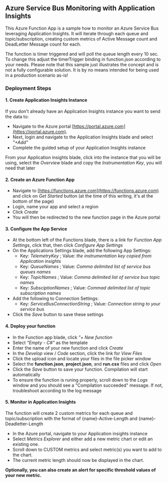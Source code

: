 ## Azure Service Bus Monitoring with Application Insights

This Azure Function App is a sample how to monitor an Azure Service Bus leveraging Application Insights. 
It will iterate through each queue and topic/subscription, creating custom metrics of Active Message count and DeadLetter Message count for each.

The function is timer triggered and will poll the queue length every 10 sec. To change this adjust the timerTrigger binding in function.json according to your needs.
Please note that this sample just illustrates the concept and is not a fully configurable solution. It is by no means intended for being used in a production scenario as-is!


### Deployment Steps

#### 1. Create Application Insights Instance
If you don't already have an Application Insights instance you want to send the data to:
- Navigate to the Azure portal [https://portal.azure.com](https://portal.azure.com). 
- Next, login and navigate to the Application Insights blade and select _"+Add"_
- Complete the guided setup of your Application Insights instance

From your Application insights blade, click into the instance that you will be using, select the _Overview_ blade and copy the *Instrumentation Key*, you will need that later

#### 2. Create an Azure Function App
- Navigate to [https://functions.azure.com](https://functions.azure.com) and click on _Get Started_ button (at the time of this writing, it's at the bottom of the page)
- Login, name your app and select a region
- Click _Create_ 
- You will then be redirected to the new function page in the Azure portal

#### 3. Configure the App Service 
  - At the bottom left of the Functions blade, there is a link for _Function App Settings_, click that, then click _Configure App Settings_
  - On the Applications Settings blade, add the following App Settings:
    - Key: _TelemetryKey_ ; Value: _the instrumentation key copied from Application insights_
    - Key: _QueueNames_ ; Value: _Comma delimited list of service bus queues names_
    - Key: _TopicNames_ ; Value: _Comma delimited list of service bus topic names_
    - Key: _SubsciptionNames_ ; Value: _Commad delimited list of topic subscription names_
  - Add the following to Connection Settings:
    - Key: _ServiceBusConnectionString_ ; Value: _Connection string to your service bus_
  - Click the _Save_ button to save these settings

#### 4. Deploy your function
- In the Function app blade, click _"+ New function_
- Select _"Empty - C#"_ as the template
- Enter the name of your new function and click _Create_
- In the _Develop_ view /  _Code_ section, click the link for _View Files_
- Click the upload icon and locate your files in the file picker window
- Select the __function.json__, __project.json__, and __run.csx__ files and click _Open_
- Click the _Save_ button to save your function. Compilation will start automatically
- To ensure the function is runing properly, scroll down to the _Logs_ window and you should see a "Compilation succeeded" message. If not, troubleshoot according to the log message

#### 5. Monitor in Application Insights
The function will create 2 custom metrics for each queue and topic/subscription with the format of {name}-Active-Length and {name}-Deadletter-Length
- In the Azure portal, navigate to your Application insights instance
- Select _Metrics Explorer_ and either add a new metric chart or edit an existing one. 
- Scroll down to CUSTOM metrics and select metric(s) you want to add to the chart. 
- The current metric length should now be displayed in the chart.


__Optionally, you can also create an alert for specific threshold values of your new metric.__

